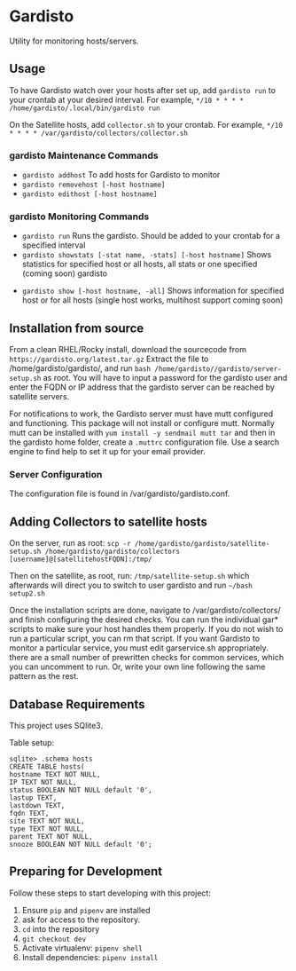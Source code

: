 Gardisto
======

Utility for monitoring hosts/servers.

## Usage

To have Gardisto watch over your hosts after set up, add `gardisto run` to your crontab at your desired interval.
    For example, `*/10 * * * * /home/gardisto/.local/bin/gardisto run`

On the Satellite hosts, add `collector.sh` to your crontab.
    For example, `*/10 * * * * /var/gardisto/collectors/collector.sh`

### gardisto Maintenance Commands
 - `gardisto addhost` To add hosts for Gardisto to monitor
 - `gardisto removehost [-host hostname]`
 - `gardisto edithost [-host hostname]`

### gardisto Monitoring Commands
 - `gardisto run` Runs the gardisto. Should be added to your crontab for a specified interval
 - `gardisto showstats [-stat name, -stats] [-host hostname]` Shows statistics for specified host or all hosts, all stats or one specified (coming soon) gardisto
 <!--- fix this ^ --->
 - `gardisto show [-host hostname, -all]` Shows information for specified host or for all hosts (single host works, multihost support coming soon)

## Installation from source
<!---
From a clean RHEL/Rocky install, download the sourcecode from https://gardisto.org/latest.tar.gz. You must create a user `gardisto` that does NOT have sudo access. As user `gardisto`, extract sourcecode to `/home/gardisto/gardisto/`, cd to that directory, and run `pip3 install --user -e /usr/src/gardisto/`.

Create the directory `/var/gardisto` and copy the gardisto.conf and the whole `collectors` file into it.
--->
From a clean RHEL/Rocky install, download the sourcecode from `https://gardisto.org/latest.tar.gz` Extract the file to /home/gardisto/gardisto/, and run `bash /home/gardisto//gardisto/server-setup.sh` as root. You will have to input a password for the gardisto user and enter the FQDN or IP address that the gardisto server can be reached by satellite servers.

For notifications to work, the Gardisto server must have mutt configured and functioning. This package will not install or configure mutt. Normally mutt can be installed with `yum install -y sendmail mutt tar` and then in the gardisto home folder, create a `.muttrc` configuration file. Use a search engine to find help to set it up for your email provider.  

### Server Configuration

The configuration file is found in /var/gardisto/gardisto.conf.

## Adding Collectors to satellite hosts

On the server, run as root:
`scp -r /home/gardisto/gardisto/satellite-setup.sh /home/gardisto/gardisto/collectors [username]@[satellitehostFQDN]:/tmp/`

Then on the satellite, as root, run:
`/tmp/satellite-setup.sh`
which afterwards will direct you to switch to user gardisto and run
`~/bash setup2.sh`

Once the installation scripts are done, navigate to /var/gardisto/collectors/ and finish configuring the desired checks. You can run the individual gar* scripts to make sure your host handles them properly. If you do not wish to run a particular script, you can rm that script. If you want Gardisto to monitor a particular service, you must edit garservice.sh appropriately. there are a small number of prewritten checks for common services, which you can uncomment to run. Or, write your own line following the same pattern as the rest.

## Database Requirements

This project uses SQlite3.

Table setup:

```
sqlite> .schema hosts
CREATE TABLE hosts(
hostname TEXT NOT NULL,
IP TEXT NOT NULL,
status BOOLEAN NOT NULL default '0',
lastup TEXT,
lastdown TEXT,
fqdn TEXT,
site TEXT NOT NULL,
type TEXT NOT NULL,
parent TEXT NOT NULL,
snooze BOOLEAN NOT NULL default '0';
```

## Preparing for Development

Follow these steps to start developing with this project:

1. Ensure `pip` and `pipenv` are installed
2. ask for access to the repository.
3. `cd` into the repository
4. `git checkout dev`
5. Activate virtualenv: `pipenv shell`
6. Install dependencies: `pipenv install`
